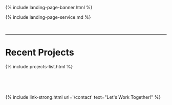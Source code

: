 {% include landing-page-banner.html %}

{% include landing-page-service.md %}

<br/>
<hr/>

# Recent Projects

{% include projects-list.html %}

<br/>
<br/>
<br/>

{% include link-strong.html url='/contact' text="Let's Work Together!" %}
<!--{% include link-strong.html url='/contact' text="Work With Me" %}-->
